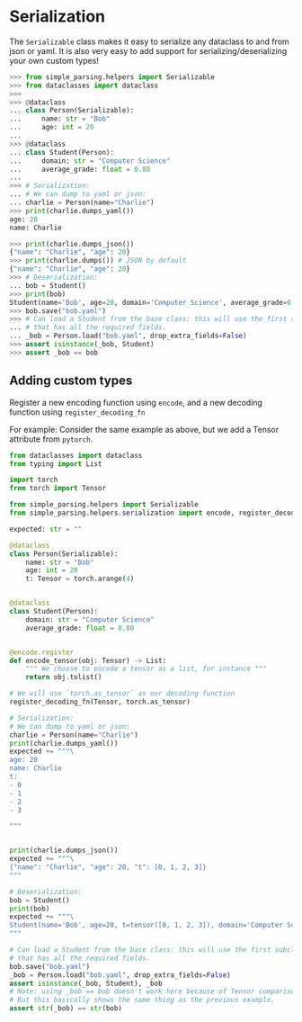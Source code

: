 # Serialization

The `Serializable` class makes it easy to serialize any dataclass to and from json or yaml.
It is also very easy to add support for serializing/deserializing your own custom types!

```python
>>> from simple_parsing.helpers import Serializable
>>> from dataclasses import dataclass
>>>
>>> @dataclass
... class Person(Serializable):
...     name: str = "Bob"
...     age: int = 20
...
>>> @dataclass
... class Student(Person):
...     domain: str = "Computer Science"
...     average_grade: float = 0.80
...
>>> # Serialization:
... # We can dump to yaml or json:
... charlie = Person(name="Charlie")
>>> print(charlie.dumps_yaml())
age: 20
name: Charlie

>>> print(charlie.dumps_json())
{"name": "Charlie", "age": 20}
>>> print(charlie.dumps()) # JSON by default
{"name": "Charlie", "age": 20}
>>> # Deserialization:
... bob = Student()
>>> print(bob)
Student(name='Bob', age=20, domain='Computer Science', average_grade=0.8)
>>> bob.save("bob.yaml")
>>> # Can load a Student from the base class: this will use the first subclass
... # that has all the required fields.
... _bob = Person.load("bob.yaml", drop_extra_fields=False)
>>> assert isinstance(_bob, Student)
>>> assert _bob == bob
```

## Adding custom types

Register a new encoding function using `encode`, and a new decoding function using `register_decoding_fn`

For example: Consider the same example as above, but we add a Tensor attribute from `pytorch`.

```python
from dataclasses import dataclass
from typing import List

import torch
from torch import Tensor

from simple_parsing.helpers import Serializable
from simple_parsing.helpers.serialization import encode, register_decoding_fn

expected: str = ""

@dataclass
class Person(Serializable):
    name: str = "Bob"
    age: int = 20
    t: Tensor = torch.arange(4)


@dataclass
class Student(Person):
    domain: str = "Computer Science"
    average_grade: float = 0.80


@encode.register
def encode_tensor(obj: Tensor) -> List:
    """ We choose to encode a tensor as a list, for instance """
    return obj.tolist()

# We will use `torch.as_tensor` as our decoding function
register_decoding_fn(Tensor, torch.as_tensor)

# Serialization:
# We can dump to yaml or json:
charlie = Person(name="Charlie")
print(charlie.dumps_yaml())
expected += """\
age: 20
name: Charlie
t:
- 0
- 1
- 2
- 3

"""


print(charlie.dumps_json())
expected += """\
{"name": "Charlie", "age": 20, "t": [0, 1, 2, 3]}
"""

# Deserialization:
bob = Student()
print(bob)
expected += """\
Student(name='Bob', age=20, t=tensor([0, 1, 2, 3]), domain='Computer Science', average_grade=0.8)
"""

# Can load a Student from the base class: this will use the first subclass
# that has all the required fields.
bob.save("bob.yaml")
_bob = Person.load("bob.yaml", drop_extra_fields=False)
assert isinstance(_bob, Student), _bob
# Note: using _bob == bob doesn't work here because of Tensor comparison,
# But this basically shows the same thing as the previous example.
assert str(_bob) == str(bob)

```
